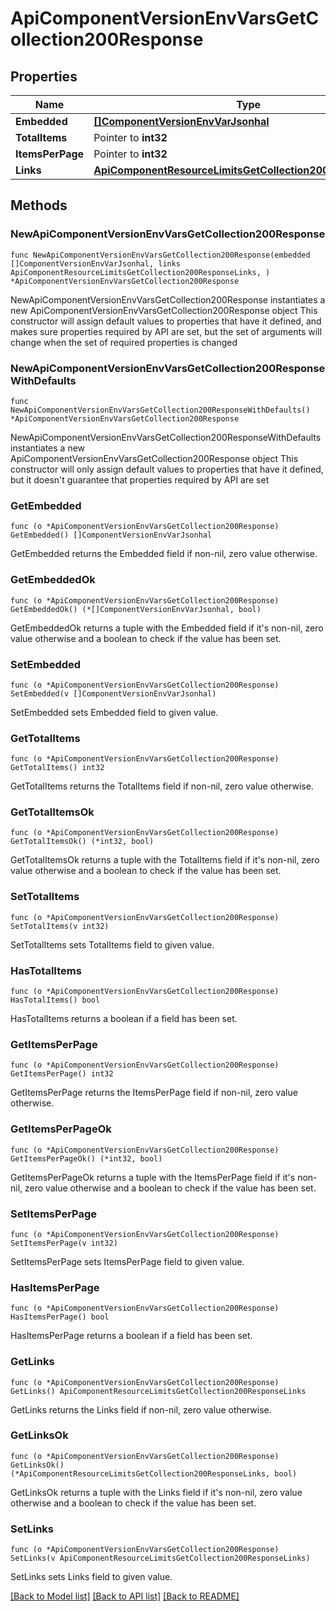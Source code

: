 # ApiComponentVersionEnvVarsGetCollection200Response

## Properties

Name | Type | Description | Notes
------------ | ------------- | ------------- | -------------
**Embedded** | [**[]ComponentVersionEnvVarJsonhal**](ComponentVersionEnvVarJsonhal.md) |  | 
**TotalItems** | Pointer to **int32** |  | [optional] 
**ItemsPerPage** | Pointer to **int32** |  | [optional] 
**Links** | [**ApiComponentResourceLimitsGetCollection200ResponseLinks**](ApiComponentResourceLimitsGetCollection200ResponseLinks.md) |  | 

## Methods

### NewApiComponentVersionEnvVarsGetCollection200Response

`func NewApiComponentVersionEnvVarsGetCollection200Response(embedded []ComponentVersionEnvVarJsonhal, links ApiComponentResourceLimitsGetCollection200ResponseLinks, ) *ApiComponentVersionEnvVarsGetCollection200Response`

NewApiComponentVersionEnvVarsGetCollection200Response instantiates a new ApiComponentVersionEnvVarsGetCollection200Response object
This constructor will assign default values to properties that have it defined,
and makes sure properties required by API are set, but the set of arguments
will change when the set of required properties is changed

### NewApiComponentVersionEnvVarsGetCollection200ResponseWithDefaults

`func NewApiComponentVersionEnvVarsGetCollection200ResponseWithDefaults() *ApiComponentVersionEnvVarsGetCollection200Response`

NewApiComponentVersionEnvVarsGetCollection200ResponseWithDefaults instantiates a new ApiComponentVersionEnvVarsGetCollection200Response object
This constructor will only assign default values to properties that have it defined,
but it doesn't guarantee that properties required by API are set

### GetEmbedded

`func (o *ApiComponentVersionEnvVarsGetCollection200Response) GetEmbedded() []ComponentVersionEnvVarJsonhal`

GetEmbedded returns the Embedded field if non-nil, zero value otherwise.

### GetEmbeddedOk

`func (o *ApiComponentVersionEnvVarsGetCollection200Response) GetEmbeddedOk() (*[]ComponentVersionEnvVarJsonhal, bool)`

GetEmbeddedOk returns a tuple with the Embedded field if it's non-nil, zero value otherwise
and a boolean to check if the value has been set.

### SetEmbedded

`func (o *ApiComponentVersionEnvVarsGetCollection200Response) SetEmbedded(v []ComponentVersionEnvVarJsonhal)`

SetEmbedded sets Embedded field to given value.


### GetTotalItems

`func (o *ApiComponentVersionEnvVarsGetCollection200Response) GetTotalItems() int32`

GetTotalItems returns the TotalItems field if non-nil, zero value otherwise.

### GetTotalItemsOk

`func (o *ApiComponentVersionEnvVarsGetCollection200Response) GetTotalItemsOk() (*int32, bool)`

GetTotalItemsOk returns a tuple with the TotalItems field if it's non-nil, zero value otherwise
and a boolean to check if the value has been set.

### SetTotalItems

`func (o *ApiComponentVersionEnvVarsGetCollection200Response) SetTotalItems(v int32)`

SetTotalItems sets TotalItems field to given value.

### HasTotalItems

`func (o *ApiComponentVersionEnvVarsGetCollection200Response) HasTotalItems() bool`

HasTotalItems returns a boolean if a field has been set.

### GetItemsPerPage

`func (o *ApiComponentVersionEnvVarsGetCollection200Response) GetItemsPerPage() int32`

GetItemsPerPage returns the ItemsPerPage field if non-nil, zero value otherwise.

### GetItemsPerPageOk

`func (o *ApiComponentVersionEnvVarsGetCollection200Response) GetItemsPerPageOk() (*int32, bool)`

GetItemsPerPageOk returns a tuple with the ItemsPerPage field if it's non-nil, zero value otherwise
and a boolean to check if the value has been set.

### SetItemsPerPage

`func (o *ApiComponentVersionEnvVarsGetCollection200Response) SetItemsPerPage(v int32)`

SetItemsPerPage sets ItemsPerPage field to given value.

### HasItemsPerPage

`func (o *ApiComponentVersionEnvVarsGetCollection200Response) HasItemsPerPage() bool`

HasItemsPerPage returns a boolean if a field has been set.

### GetLinks

`func (o *ApiComponentVersionEnvVarsGetCollection200Response) GetLinks() ApiComponentResourceLimitsGetCollection200ResponseLinks`

GetLinks returns the Links field if non-nil, zero value otherwise.

### GetLinksOk

`func (o *ApiComponentVersionEnvVarsGetCollection200Response) GetLinksOk() (*ApiComponentResourceLimitsGetCollection200ResponseLinks, bool)`

GetLinksOk returns a tuple with the Links field if it's non-nil, zero value otherwise
and a boolean to check if the value has been set.

### SetLinks

`func (o *ApiComponentVersionEnvVarsGetCollection200Response) SetLinks(v ApiComponentResourceLimitsGetCollection200ResponseLinks)`

SetLinks sets Links field to given value.



[[Back to Model list]](../README.md#documentation-for-models) [[Back to API list]](../README.md#documentation-for-api-endpoints) [[Back to README]](../README.md)


